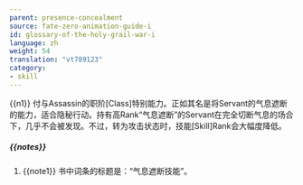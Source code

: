 ```yaml
---
parent: presence-concealment
source: fate-zero-animation-guide-i
id: glossary-of-the-holy-grail-war-i
language: zh
weight: 54
translation: "vt789123"
category:
- skill
---
```


{{n1}}
付与Assassin的职阶[Class]特别能力。正如其名是将Servant的气息遮断的能力，适合隐秘行动。持有高Rank“气息遮断”的Servant在完全切断气息的场合下，几乎不会被发现。不过，转为攻击状态时，技能[Skill]Rank会大幅度降低。

##### {{notes}}

1. {{note1}} 书中词条的标题是：“气息遮断技能”。

